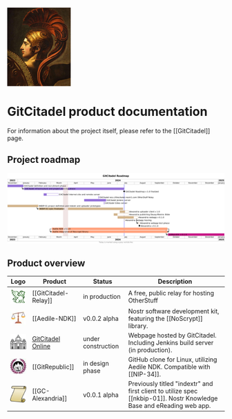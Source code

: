 ![GitCitadel logo](https://raw.githubusercontent.com/ShadowySupercode/gitcitadel/master/logos/GitCitadel_Logo.png)

# GitCitadel product documentation

For information about the project itself, please refer to the [[GitCitadel]] page.

## Project roadmap
![GitCitadel Roadmap](https://raw.githubusercontent.com/ShadowySupercode/gitcitadel/master/plantUML/GitCitadelRoadmap.png)

## Product overview

| **Logo** | **Product**                                     | **Status**         | **Description**                                                                                                       |
| ----- | ---------------------------------------------------------- | ------------------ | --------------------------------------------------------------------------------------------------------------------- |
| ![GC Relay logo](https://raw.githubusercontent.com/ShadowySupercode/gitcitadel/master/logos/GC-Relay_icon.png) | [[GitCitadel-Relay]]                            | in production      | A free, public relay for hosting OtherStuff                                                                           |
| ![Aedile logo](https://raw.githubusercontent.com/ShadowySupercode/gitcitadel/master/logos/Aedile-NDK_icon.jpg) | [[Aedile-NDK]]                                  | v0.0.2 alpha       | Nostr software development kit, featuring the [[NoScrypt]] library.                                                   |
| ![GC Online logo](https://raw.githubusercontent.com/ShadowySupercode/gitcitadel/master/logos/GC-Online_icon.png) | [GitCitadel Online](https://www.gitcitadel.eu/) | under construction | Webpage hosted by GitCitadel. Including Jenkins build server (in production).                                         |
| ![GitRepublic logo](https://raw.githubusercontent.com/ShadowySupercode/gitcitadel/master/logos/GitRepublic_icon.jpg) | [[GitRepublic]]                                 | in design phase    | GitHub clone for Linux, utilizing Aedile NDK. Compatible with [[NIP-34]].                                             |
| ![GC Alexandria logo](https://raw.githubusercontent.com/ShadowySupercode/gitcitadel/master/logos/GC-Alexandria_icon.png) | [[GC-Alexandria]]                               | v0.0.1 alpha       | Previously titled "indextr" and first client to utilize spec [[nkbip-01]]. Nostr Knowledge Base and eReading web app. |